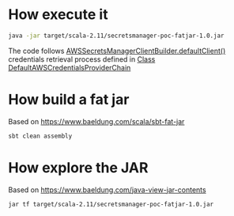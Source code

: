 # How execute it

```bash
java -jar target/scala-2.11/secretsmanager-poc-fatjar-1.0.jar
```

The code follows [AWSSecretsManagerClientBuilder.defaultClient()](https://docs.aws.amazon.com/AWSJavaSDK/latest/javadoc/com/amazonaws/services/secretsmanager/AWSSecretsManagerClientBuilder.html#defaultClient--) credentials retrieval process defined in [Class DefaultAWSCredentialsProviderChain](https://docs.aws.amazon.com/AWSJavaSDK/latest/javadoc/com/amazonaws/auth/DefaultAWSCredentialsProviderChain.html)

# How build a fat jar

Based on https://www.baeldung.com/scala/sbt-fat-jar

```bash
sbt clean assembly
```

# How explore the JAR

Based on https://www.baeldung.com/java-view-jar-contents

```bash
jar tf target/scala-2.11/secretsmanager-poc-fatjar-1.0.jar  
```